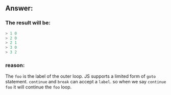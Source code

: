 ## Answer:

### The result will be:

```javascript
> 1 0
> 2 0
> 2 1
> 3 0
> 3 2

```

### reason:

The `foo` is the label of the outer loop.
JS supports a limited form of `goto` statement.
`continue` and `break` can accept a `label`.
so when we say `continue foo` it will continue the `foo` loop.
